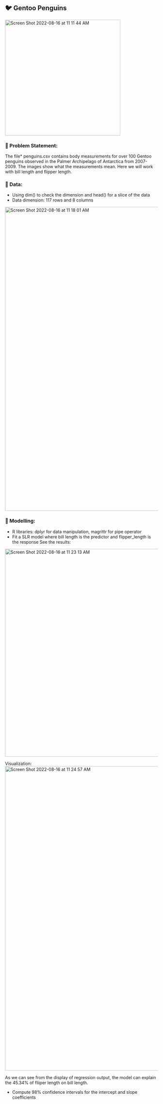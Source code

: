 ## :bird: Gentoo Penguins

<img width="380" alt="Screen Shot 2022-08-16 at 11 11 44 AM" src="https://user-images.githubusercontent.com/64395120/184928087-200f4127-b6b5-40c4-a873-2c4c4a906854.png">

### :tea: Problem Statement:
The file* penguins.csv contains body measurements for over 100 Gentoo penguins observed in the Palmer Archipelago of Antarctica from 2007-2009. The images show what the measurements mean. Here we will work with bill length and flipper length.

### :basketball: Data:
- Using dim() to check the dimension and head() for a slice of the data
- Data dimension: 117 rows and   8 columns
<img width="997" alt="Screen Shot 2022-08-16 at 11 18 01 AM" src="https://user-images.githubusercontent.com/64395120/184929152-cd6ae74c-ef25-472f-a061-015114bb9660.png">

### :telescope: Modelling:
- R libraries: dplyr for data manipulation, magrittr for pipe operator
- Fit a SLR model where bill length is the predictor and flipper_length is the response
See the results:
<img width="682" alt="Screen Shot 2022-08-16 at 11 23 13 AM" src="https://user-images.githubusercontent.com/64395120/184930042-202572bd-a01f-49b7-b33c-2e077584d94c.png">

Visualization:
<img width="999" alt="Screen Shot 2022-08-16 at 11 24 57 AM" src="https://user-images.githubusercontent.com/64395120/184930425-4bf6217e-38dc-4a6b-b985-744ae83fc448.png">


 As we can see from the display of regression output, the model can explain the 45.34% of fliiper length on bill length.
- Compute 98\% confidence intervals for the intercept and slope coefficients


